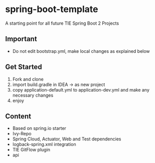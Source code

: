 # spring-boot-template
A starting point for all future TIE Spring Boot 2 Projects

## Important
* Do not edit bootstrap.yml, make local changes as explained below

## Get Started
1. Fork and clone
2. import build.gradle in IDEA -> as new project
3. copy application-default.yml to application-dev.yml and make any necessary changes
4. enjoy

## Content
* Based on spring.io starter
* Ivy-Repo
* Spring Cloud, Actuator, Web and Test dependencies
* logback-spring.xml integration
* TIE GitFlow plugin
* api
